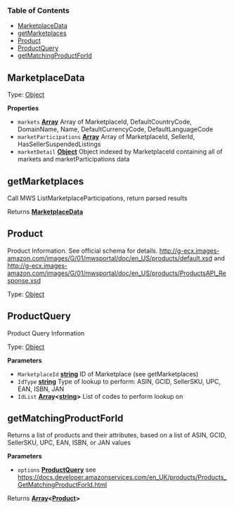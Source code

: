 <!-- Generated by documentation.js. Update this documentation by updating the source code. -->

### Table of Contents

-   [MarketplaceData](#marketplacedata)
-   [getMarketplaces](#getmarketplaces)
-   [Product](#product)
-   [ProductQuery](#productquery)
-   [getMatchingProductForId](#getmatchingproductforid)

## MarketplaceData

Type: [Object](https://developer.mozilla.org/en-US/docs/Web/JavaScript/Reference/Global_Objects/Object)

**Properties**

-   `markets` **[Array](https://developer.mozilla.org/en-US/docs/Web/JavaScript/Reference/Global_Objects/Array)** Array of MarketplaceId, DefaultCountryCode, DomainName, Name, DefaultCurrencyCode, DefaultLanguageCode
-   `marketParticipations` **[Array](https://developer.mozilla.org/en-US/docs/Web/JavaScript/Reference/Global_Objects/Array)** Array of MarketplaceId, SellerId, HasSellerSuspendedListings
-   `marketDetail` **[Object](https://developer.mozilla.org/en-US/docs/Web/JavaScript/Reference/Global_Objects/Object)** Object indexed by MarketplaceId containing all of markets and marketParticipations data

## getMarketplaces

Call MWS ListMarketplaceParticipations, return parsed results

Returns **[MarketplaceData](#marketplacedata)** 

## Product

Product Information. See official schema for details.
<http://g-ecx.images-amazon.com/images/G/01/mwsportal/doc/en_US/products/default.xsd> and
<http://g-ecx.images-amazon.com/images/G/01/mwsportal/doc/en_US/products/ProductsAPI_Response.xsd>

Type: [Object](https://developer.mozilla.org/en-US/docs/Web/JavaScript/Reference/Global_Objects/Object)

## ProductQuery

Product Query Information

Type: [Object](https://developer.mozilla.org/en-US/docs/Web/JavaScript/Reference/Global_Objects/Object)

**Parameters**

-   `MarketplaceId` **[string](https://developer.mozilla.org/en-US/docs/Web/JavaScript/Reference/Global_Objects/String)** ID of Marketplace (see getMarketplaces)
-   `IdType` **[string](https://developer.mozilla.org/en-US/docs/Web/JavaScript/Reference/Global_Objects/String)** Type of lookup to perform: ASIN, GCID, SellerSKU, UPC, EAN, ISBN, JAN
-   `IdList` **[Array](https://developer.mozilla.org/en-US/docs/Web/JavaScript/Reference/Global_Objects/Array)&lt;[string](https://developer.mozilla.org/en-US/docs/Web/JavaScript/Reference/Global_Objects/String)>** List of codes to perform lookup on

## getMatchingProductForId

Returns a list of products and their attributes, based on a list of ASIN, GCID, SellerSKU, UPC,
EAN, ISBN, or JAN values

**Parameters**

-   `options` **[ProductQuery](#productquery)** see <https://docs.developer.amazonservices.com/en_UK/products/Products_GetMatchingProductForId.html>

Returns **[Array](https://developer.mozilla.org/en-US/docs/Web/JavaScript/Reference/Global_Objects/Array)&lt;[Product](#product)>** 
